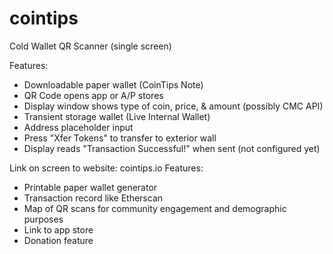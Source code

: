# cointips
Cold Wallet QR Scanner (single screen)

Features:
   - Downloadable paper wallet (CoinTips Note)
   - QR Code opens app or A/P stores
   - Display window shows type of coin, price, & amount (possibly CMC API)
   - Transient storage wallet (Live Internal Wallet)
   - Address placeholder input
   - Press "Xfer Tokens" to transfer to exterior wall
   - Display reads "Transaction Successful!" when sent (not configured yet)

Link on screen to website: cointips.io
Features:
   - Printable paper wallet generator
   - Transaction record like Etherscan
   - Map of QR scans for community engagement and demographic purposes
   - Link to app store
   - Donation feature

